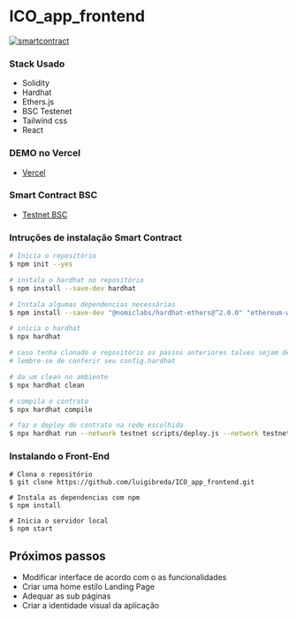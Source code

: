 # ICO_app_frontend
[![smartcontract](https://iili.io/HCiC9t4.png)](https://iili.io/HCiC9t4.png)


### Stack Usado
- Solidity
- Hardhat
- Ethers.js
- BSC Testenet
- Tailwind css
- React

### DEMO no Vercel 
- [Vercel](https://ico-app-frontend.vercel.app/)

### Smart Contract BSC
- [Testnet BSC](#)


### Intruções de instalação Smart Contract

``` bash
# Inicia o repositório 
$ npm init --yes

# instala o hardhat no repositório
$ npm install --save-dev hardhat

# Instala algumas dependencias necessárias
$ npm install --save-dev "@nomiclabs/hardhat-ethers@^2.0.0" "ethereum-waffle@^3.2.0" "ethers@^5.0.0"

# inicia o hardhat
$ npx hardhat

# caso tenha clonado o repositório os passos anteriores talves sejam desnecessários
# lembre-se de conferir seu config.hardhat

# da um clean no ambiente 
$ npx hardhat clean

# compila o contrato
$ npx hardhat compile

# faz o deploy do contrato na rede escolhida
$ npx hardhat run --network testnet scripts/deploy.js --network testnet
```

### Instalando o Front-End
```
# Clona o repositório
$ git clone https://github.com/luigibreda/ICO_app_frontend.git

# Instala as dependencias com npm
$ npm install

# Inicia o servidor local
$ npm start

```

## Próximos passos
 - Modificar interface de acordo com o as funcionalidades
 - Criar uma home estilo Landing Page
 - Adequar as sub páginas 
 - Criar a identidade visual da aplicação 
 

